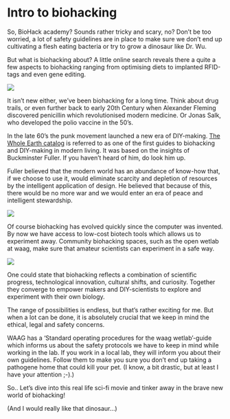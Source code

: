 # Intro to biohacking

So, BioHack academy? Sounds rather tricky and scary, no? 
Don’t be too worried, a lot of safety guidelines are in place to make sure we don’t end up cultivating a flesh eating bacteria or try to grow a dinosaur like Dr. Wu.

But what is biohacking about? A little online search reveals there a quite a few aspects to biohacking ranging from optimising diets to implanted RFID-tags and even gene editing.


![](https://paper-attachments.dropboxusercontent.com/s_AFF6EA32060EFE101DEACC2A6636E01A6083B83395B23FB3A3E6CB14B254A94F_1712558815098_Screenshot+2024-03-18+at+11.24.35.png)


It isn’t new either, we’ve been biohacking for a long time. Think about drug trails, or even further back to early 20th Century when Alexander Fleming discovered penicillin which revolutionised modern medicine. Or Jonas Salk, who developed the polio vaccine in the 50’s.

In the late 60’s the punk movement launched a new era of DIY-making. [The Whole Earth catalog](https://monoskop.org/images/0/09/Brand_Stewart_Whole_Earth_Catalog_Fall_1968.pdf) is referred to as one of the first guides to biohacking and DIY-making in modern living. It was based on the insights of Buckminster Fuller. If you haven’t heard of him, do look him up. 

Fuller believed that the modern world has an abundance of know-how that, if we choose to use it, would eliminate scarcity and depletion of resources by the intelligent application of design. He believed that because of this, there would be no more war and we would enter an era of peace and intelligent stewardship.


![](https://paper-attachments.dropboxusercontent.com/s_AFF6EA32060EFE101DEACC2A6636E01A6083B83395B23FB3A3E6CB14B254A94F_1712558806545_Screenshot+2024-03-18+at+11.25.20.png)


Of course biohacking has evolved quickly since the computer was invented. By now we have access to low-cost biotech tools which allows us to experiment away. Community biohacking spaces, such as the open wetlab at waag, make sure that amateur scientists can experiment in a safe way.


![](https://paper-attachments.dropboxusercontent.com/s_AFF6EA32060EFE101DEACC2A6636E01A6083B83395B23FB3A3E6CB14B254A94F_1712558746624_Screenshot+2024-03-18+at+11.29.03.png)


One could state that biohacking reflects a combination of scientific progress, technological innovation, cultural shifts, and curiosity. Together they converge to empower makers and DIY-scientists to explore and experiment with their own biology.

The range of possibilities is endless, but that’s rather exciting for me. But when a lot can be done, it is absolutely crucial that we keep in mind the ethical, legal and safety concerns.

WAAG has a ‘Standard operating procedures for the waag wetlab’-guide which informs us about the safety protocols we have to keep in mind while working in the lab.
If you work in a local lab, they will inform you about their own guidelines. Follow them to make you sure you don’t end up taking a pathogene home that could kill your pet. (I know, a bit drastic, but at least I have your attention ;-).)

So.. Let’s dive into this real life sci-fi movie and tinker away in the brave new world of biohacking!

(And I would really like that dinosaur…)


